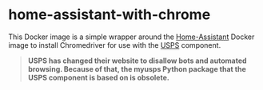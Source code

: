 # home-assistant-with-chrome

This Docker image is a simple wrapper around the [Home-Assistant](https://www.home-assistant.io/) Docker image to install Chromedriver for use with the [USPS](https://www.home-assistant.io/components/usps/) component.

> **USPS has changed their website to disallow bots and automated browsing. Because of that, the myusps Python package that the USPS component is based on is obsolete.**
